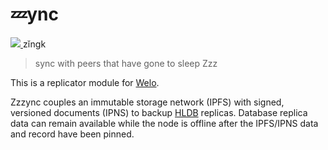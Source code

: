 # 💤ync
<span>
  <a href="https://static.sfdict.com/audio/Z00/Z0026700.mp3" target="_blank" rel="noopener noreferrer">
    <img src="https://camo.githubusercontent.com/b900202928a33c7574d271fb0ef74b60036da10fe81079709e87b86b939ed8e7/68747470733a2f2f6475636b6475636b676f2e636f6d2f6173736574732f69636f6e732f706c61792d627574746f6e2e737667" />
  </a>
  zĭngk
</span>

> sync with peers that have gone to sleep Zzz

This is a replicator module for [Welo](https://github.com/hldb/welo).

Zzzync couples an immutable storage network (IPFS) with signed, versioned documents (IPNS) to backup [HLDB](https://github.com/hldb) replicas.
Database replica data can remain available while the node is offline after the IPFS/IPNS data and record have been pinned.
